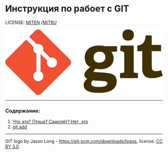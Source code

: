 # Инструкция по рабоет с GIT

LICENSE: [MITEN](./licenseEN.md) /[MITRU](./licenseRU.md)

![git-logo](./Git-logo.png)

---

### Содержание:
1. [Что это? Птица? Самолёт? Нет, это](./Capybara.md)
2. [git add](./add.md)



---

GIT logo by Jason Long - https://git-scm.com/downloads/logos, license: [CC BY 3.0](https://creativecommons.org/licenses/by/3.0/)